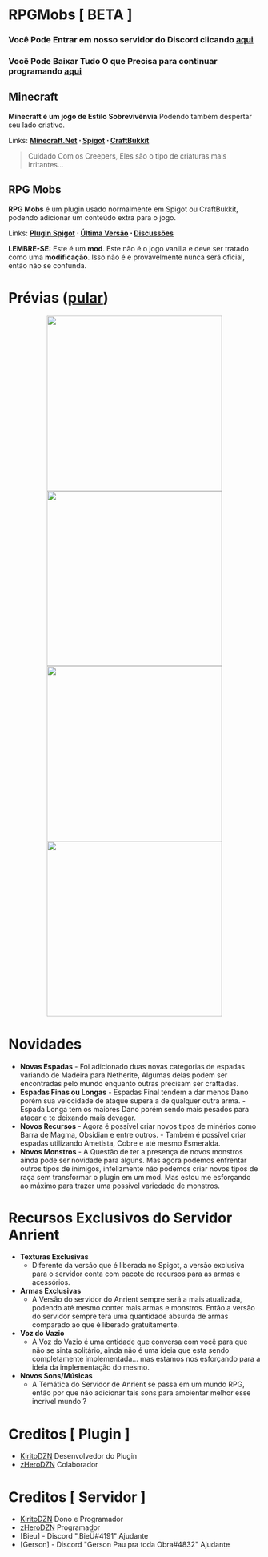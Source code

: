 # RPGMobs [ BETA ]

### Você Pode Entrar em nosso servidor do Discord clicando [aqui](https://discord.gg/zX3AVwcKhQ)
### Você Pode Baixar Tudo O que Precisa para continuar programando [aqui](https://github.com/Kitoamv/RPGMobs/blob/main/Downloads.MD)


## Minecraft
**Minecraft é um jogo de Estilo Sobrevivênvia** Podendo também despertar seu lado criativo.

Links: **[Minecraft.Net](https://minecraft.net) ⋅ [Spigot](https://www.spigotmc.org/) ⋅ [CraftBukkit](https://getbukkit.org/download/craftbukkit)**
> Cuidado Com os Creepers, Eles são o tipo de criaturas mais irritantes...

## RPG Mobs
**RPG Mobs** é um plugin usado normalmente em Spigot ou CraftBukkit, podendo adicionar um conteúdo extra para o jogo.

Links: **[Plugin Spigot](https://www.spigotmc.org/resources/rpg-mobs-items.98483/) ⋅ [Última Versão](https://github.com/Kitoamv/RPGMobs/releases/latest) ⋅  [Discussões](https://github.com/Kitoamv/RPGMobs/discussions)**

**LEMBRE-SE:** Este é um **mod**. Este não é o jogo vanilla e deve ser tratado como uma **modificação**. Isso não é e provavelmente nunca será oficial, então não se confunda.

# Prévias ([pular](#novidades))

<p align="center">
      <img src="https://media.discordapp.net/attachments/914701653549133904/921595482101407774/unknown.png" width="350">
      <img src="https://media.discordapp.net/attachments/914701653549133904/921765951333093466/unknown.png" width="350">
      <img src="https://media.discordapp.net/attachments/914701653549133904/921902065234624572/unknown.png" width="350">
      <img src="https://media.discordapp.net/attachments/914701653549133904/921573755849936936/unknown.png" width="350">     
</p>


# Novidades

- **Novas Espadas**
      - Foi adicionado duas novas categorias de espadas variando de Madeira para Netherite, Algumas delas podem ser encontradas pelo mundo enquanto outras precisam ser craftadas.
- **Espadas Finas ou Longas**
      - Espadas Final tendem a dar menos Dano porém sua velocidade de ataque supera a de qualquer outra arma.
      - Espada Longa tem os maiores Dano porém sendo mais pesados para atacar e te deixando mais devagar.
- **Novos Recursos**
      - Agora é possível criar novos tipos de minérios como Barra de Magma, Obsidian e entre outros.
      - Também é possível criar espadas utilizando Ametista, Cobre e até mesmo Esmeralda.
- **Novos Monstros**
      - A Questão de ter a presença de novos monstros ainda pode ser novidade para alguns. Mas agora podemos enfrentar outros tipos de inimigos, infelizmente não podemos criar novos tipos de raça sem transformar o plugin em um mod. Mas estou me esforçando ao máximo para trazer uma possível variedade de monstros.


# Recursos Exclusivos do Servidor Anrient

- **Texturas Exclusivas**
     - Diferente da versão que é liberada no Spigot, a versão exclusiva para o servidor conta com pacote de recursos para as armas e acessórios.
- **Armas Exclusivas**
     - A Versão do servidor do Anrient sempre será a mais atualizada, podendo até mesmo conter mais armas e monstros. Então a versão do servidor sempre terá uma quantidade absurda de armas comparado ao que é liberado gratuitamente.
- **Voz do Vazio**
     - A Voz do Vazio é uma entidade que conversa com você para que não se sinta solitário, ainda não é uma ideia que esta sendo completamente implementada... mas estamos nos esforçando para a ideia da implementação do mesmo.
- **Novos Sons/Músicas**
     - A Temática do Servidor de Anrient se passa em um mundo RPG, então por que não adicionar tais sons para ambientar melhor esse incrível mundo ?

# Creditos [ Plugin ]

- [KiritoDZN](https://twitter.com/kirito_dzn) Desenvolvedor do Plugin
- [zHeroDZN](https://twitter.com/zHeslley) Colaborador

# Creditos [ Servidor ]

- [KiritoDZN](https://twitter.com/kirito_dzn) Dono e Programador
- [zHeroDZN](https://twitter.com/zHeslley) Programador
- [Bieu] - Discord ".BieÜ#4191" Ajudante
- [Gerson] - Discord "Gerson Pau pra toda Obra#4832" Ajudante
